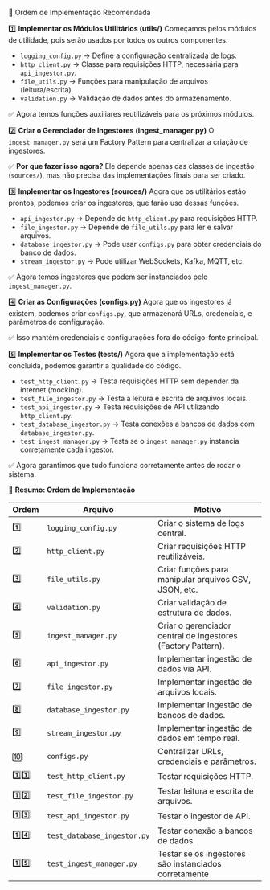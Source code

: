 📌 Ordem de Implementação Recomendada

1️⃣ **Implementar os Módulos Utilitários (utils/)**
Começamos pelos módulos de utilidade, pois serão usados por todos os outros componentes.

- `logging_config.py` → Define a configuração centralizada de logs.
- `http_client.py` → Classe para requisições HTTP, necessária para `api_ingestor.py`.
- `file_utils.py` → Funções para manipulação de arquivos (leitura/escrita).
- `validation.py` → Validação de dados antes do armazenamento.

✅ Agora temos funções auxiliares reutilizáveis para os próximos módulos.

2️⃣ **Criar o Gerenciador de Ingestores (ingest_manager.py)**
O `ingest_manager.py` será um Factory Pattern para centralizar a criação de ingestores.

✅ **Por que fazer isso agora?**
Ele depende apenas das classes de ingestão (`sources/`), mas não precisa das implementações finais para ser criado.

3️⃣ **Implementar os Ingestores (sources/)**
Agora que os utilitários estão prontos, podemos criar os ingestores, que farão uso dessas funções.

- `api_ingestor.py` → Depende de `http_client.py` para requisições HTTP.
- `file_ingestor.py` → Depende de `file_utils.py` para ler e salvar arquivos.
- `database_ingestor.py` → Pode usar `configs.py` para obter credenciais do banco de dados.
- `stream_ingestor.py` → Pode utilizar WebSockets, Kafka, MQTT, etc.

✅ Agora temos ingestores que podem ser instanciados pelo `ingest_manager.py`.

4️⃣ **Criar as Configurações (configs.py)**
Agora que os ingestores já existem, podemos criar `configs.py`, que armazenará URLs, credenciais, e parâmetros de configuração.

✅ Isso mantém credenciais e configurações fora do código-fonte principal.

5️⃣ **Implementar os Testes (tests/)**
Agora que a implementação está concluída, podemos garantir a qualidade do código.

- `test_http_client.py` → Testa requisições HTTP sem depender da internet (mocking).
- `test_file_ingestor.py` → Testa a leitura e escrita de arquivos locais.
- `test_api_ingestor.py` → Testa requisições de API utilizando `http_client.py`.
- `test_database_ingestor.py` → Testa conexões a bancos de dados com `database_ingestor.py`.
- `test_ingest_manager.py` → Testa se o `ingest_manager.py` instancia corretamente cada ingestor.

✅ Agora garantimos que tudo funciona corretamente antes de rodar o sistema.

🚀 **Resumo: Ordem de Implementação**

| Ordem | Arquivo                  | Motivo                                               |
|-------|--------------------------|------------------------------------------------------|
| 1️⃣   | `logging_config.py`      | Criar o sistema de logs central.                     |
| 2️⃣   | `http_client.py`         | Criar requisições HTTP reutilizáveis.                |
| 3️⃣   | `file_utils.py`          | Criar funções para manipular arquivos CSV, JSON, etc.|
| 4️⃣   | `validation.py`          | Criar validação de estrutura de dados.               |
| 5️⃣   | `ingest_manager.py`      | Criar o gerenciador central de ingestores (Factory Pattern). |
| 6️⃣   | `api_ingestor.py`        | Implementar ingestão de dados via API.               |
| 7️⃣   | `file_ingestor.py`       | Implementar ingestão de arquivos locais.             |
| 8️⃣   | `database_ingestor.py`   | Implementar ingestão de bancos de dados.             |
| 9️⃣   | `stream_ingestor.py`     | Implementar ingestão de dados em tempo real.         |
| 🔟    | `configs.py`             | Centralizar URLs, credenciais e parâmetros.          |
| 1️⃣1️⃣ | `test_http_client.py`    | Testar requisições HTTP.                             |
| 1️⃣2️⃣ | `test_file_ingestor.py`  | Testar leitura e escrita de arquivos.                |
| 1️⃣3️⃣ | `test_api_ingestor.py`   | Testar o ingestor de API.                            |
| 1️⃣4️⃣ | `test_database_ingestor.py` | Testar conexão a bancos de dados.                |
| 1️⃣5️⃣ | `test_ingest_manager.py` | Testar se os ingestores são instanciados corretamente |
